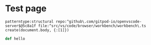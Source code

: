 # Test page

```sourcegraph
patterntype:structural repo:^github\.com/gitpod-io/openvscode-server$@5c8a1f file:^src/vs/code/browser/workbench/workbench\.ts create(document.body, {:[1]})
```

```ruby
def hello
```

<script>
    var sg_codefences = document.querySelectorAll('pre.language-sourcegraph')
    sg_codefences.forEach(element => {
        var sg_codeblock = element.querySelectorAll('code.language-sourcegraph')
        var link = document.createElement('a')
        link.href = 'https://sourcegraph.com?q=' + encodeURIComponent(sg_codeblock[0].innerText)
        link.innerText = 'Open on Sourcegraph: '
        link.className = 'language-sourcegraph-link'
        element.prepend(link)
    })
</script>

